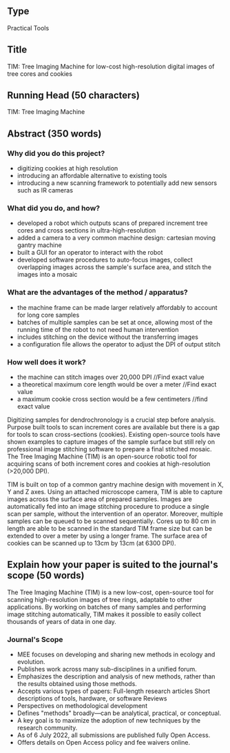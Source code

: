 ## Type

Practical Tools

## Title

TIM: Tree Imaging Machine for low-cost high-resolution digital images of tree cores and cookies

## Running Head (50 characters)

TIM: Tree Imaging Machine

## Abstract (350 words)

### Why did you do this project?

- digitizing cookies at high resolution
- introducing an affordable alternative to existing tools
- introducing a new scanning framework to potentially add new sensors such as IR cameras

### What did you do, and how?

- developed a robot which outputs scans of prepared increment tree cores and cross sections in ultra-high-resolution
- added a camera to a very common machine design: cartesian moving gantry machine
- built a GUI for an operator to interact with the robot
- developed software procedures to auto-focus images, collect overlapping images across the sample's surface area, and stitch the images into a mosaic

### What are the advantages of the method / apparatus?

- the machine frame can be made larger relatively affordably to account for long core samples
- batches of multiple samples can be set at once, allowing most of the running time of the robot to not need human intervention
- includes stitching on the device without the transferring images
- a configuration file allows the operator to adjust the DPI of output stitch

### How well does it work?

- the machine can stitch images over 20,000 DPI //Find exact value
- a theoretical maximum core length would be over a meter //Find exact value
- a maximum cookie cross section would be a few centimeters //find exact value

Digitizing samples for dendrochronology is a crucial step before analysis. Purpose built tools to scan increment cores are available but there is a gap for tools to scan cross-sections (cookies). Existing open-source tools have shown examples to capture images of the sample surface but still rely on professional image stitching software to prepare a final stitched mosaic. The Tree Imaging Machine (TIM) is an open-source robotic tool for acquiring scans of both increment cores and cookies at high-resolution (>20,000 DPI).

TIM is built on top of a common gantry machine design with movement in X, Y and Z axes. Using an attached microscope camera, TIM is able to capture images across the surface area of prepared samples. Images are automatically fed into an image stitching procedure to produce a single scan per sample, without the intervention of an operator. Moreover, multiple samples can be queued to be scanned sequentially. Cores up to 80 cm in length are able to be scanned in the standard TIM frame size but can be extended to over a meter by using a longer frame. The surface area of cookies can be scanned up to 13cm by 13cm (at 6300 DPI).

## Explain how your paper is suited to the journal's scope (50 words)

The Tree Imaging Machine (TIM) is a new low-cost, open-source tool for scanning high-resolution images of tree rings, adaptable to other applications. By working on batches of many samples and performing image stitching automatically, TIM makes it possible to easily collect thousands of years of data in one day.


### Journal's Scope

- MEE focuses on developing and sharing new methods in ecology and evolution.
- Publishes work across many sub-disciplines in a unified forum.
- Emphasizes the description and analysis of new methods, rather than the results obtained using those methods.
- Accepts various types of papers:
    Full-length research articles
    Short descriptions of tools, hardware, or software
    Reviews
- Perspectives on methodological development
- Defines "methods" broadly—can be analytical, practical, or conceptual.
- A key goal is to maximize the adoption of new techniques by the research community.
- As of 6 July 2022, all submissions are published fully Open Access.
- Offers details on Open Access policy and fee waivers online.